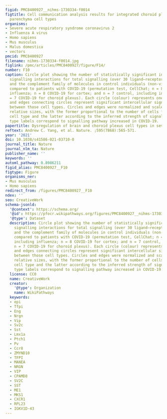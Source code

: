 ```yaml
---
figid: PMC8400927__nihms-1730334-f0014
figtitle: Cell communication analysis results for integrated choroid plexus and brain
  parenchyma cell types
organisms:
- Severe acute respiratory syndrome coronavirus 2
- Influenza A virus
- Homo sapiens
- Mus musculus
- Malus domestica
- vectors
pmcid: PMC8400927
filename: nihms-1730334-f0014.jpg
figlink: /pmc/articles/PMC8400927/figure/F14/
number: F10
caption: Circle plot showing the number of statistically significant intercellular
  signalling interactions for total signalling (over 30 ligand–receptor pathways)
  and the complement family of molecules in control individuals (non-viral and influenza)
  compared to patients with COVID-19 (permutation test, CellChat; n = 8 control, including
  influenza; n = 8 COVID-19 for cortex; and n = 7 control, including influenza; n
  = 7 COVID-19 for choroid plexus). Each circle (colour) represents one cell type,
  and edges connecting circles represent significant intercellular signalling inferred
  between those cell types. Circles and edges were normalized and scaled to display
  relative sizes, with the former proportional to the number of cells from a given
  cell type and the latter according to the inferred strength of signalling. Cell
  type labels correspond to signalling pathway increased in COVID-19.
papertitle: Dysregulation of brain and choroid plexus cell types in severe COVID-19.
reftext: Andrew C. Yang, et al. Nature. ;595(7868):565-571.
year: '2021'
doi: 10.1038/s41586-021-03710-0
journal_title: Nature
journal_nlm_ta: Nature
publisher_name: ''
keywords: ''
automl_pathway: 0.8986211
figid_alias: PMC8400927__F10
figtype: Figure
organisms_ner:
- Mus musculus
- Homo sapiens
redirect_from: /figures/PMC8400927__F10
ndex: ''
seo: CreativeWork
schema-jsonld:
  '@context': https://schema.org/
  '@id': https://pfocr.wikipathways.org/figures/PMC8400927__nihms-1730334-f0014.html
  '@type': Dataset
  description: Circle plot showing the number of statistically significant intercellular
    signalling interactions for total signalling (over 30 ligand–receptor pathways)
    and the complement family of molecules in control individuals (non-viral and influenza)
    compared to patients with COVID-19 (permutation test, CellChat; n = 8 control,
    including influenza; n = 8 COVID-19 for cortex; and n = 7 control, including influenza;
    n = 7 COVID-19 for choroid plexus). Each circle (colour) represents one cell type,
    and edges connecting circles represent significant intercellular signalling inferred
    between those cell types. Circles and edges were normalized and scaled to display
    relative sizes, with the former proportional to the number of cells from a given
    cell type and the latter according to the inferred strength of signalling. Cell
    type labels correspond to signalling pathway increased in COVID-19.
  license: CC0
  name: CreativeWork
  creator:
    '@type': Organization
    name: WikiPathways
  keywords:
  - epi
  - Tfpi
  - Eng
  - Nrgn
  - Vip
  - Sv2c
  - Sst
  - Lmx1a
  - Ptch1
  - Pv
  - Ccr8
  - ZMYND10
  - TFPI
  - MANEA
  - NRGN
  - VIP
  - CPAMD8
  - SV2C
  - SST
  - ME1
  - MKS1
  - CXCR1
  - RPL23
  - IGKV1D-43
---
```

